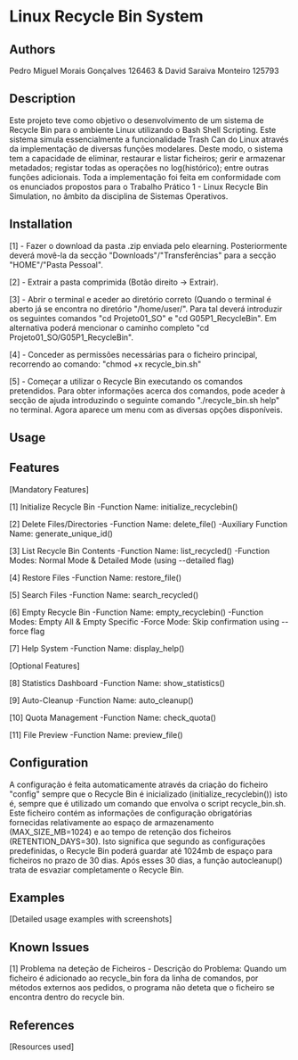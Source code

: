 # Linux Recycle Bin System

## Authors

Pedro Miguel Morais Gonçalves
126463
&
David Saraiva Monteiro 
125793

## Description

Este projeto teve como objetivo o desenvolvimento de um sistema de Recycle Bin para o ambiente Linux utilizando o Bash Shell Scripting. Este sistema simula essencialmente a funcionalidade Trash Can do Linux através da implementação de diversas funções modelares. Deste modo, o sistema tem a capacidade de eliminar, restaurar e listar ficheiros; gerir e armazenar metadados; registar todas as operações no log(histórico); entre outras funções adicionais. Toda a implementação foi feita em conformidade com os enunciados propostos para o Trabalho Prático 1 - Linux Recycle Bin Simulation, no âmbito da disciplina de Sistemas Operativos.

## Installation

[1] - Fazer o download da pasta .zip enviada pelo elearning. Posteriormente deverá movê-la da secção "Downloads"/"Transferências" para a secção "HOME"/"Pasta Pessoal".

[2] - Extrair a pasta comprimida (Botão direito -> Extrair).

[3] - Abrir o terminal e aceder ao diretório correto (Quando o terminal é aberto já se encontra no diretório "/home/user/". Para tal deverá introduzir os seguintes comandos "cd Projeto01_SO" e "cd G05P1_RecycleBin". Em alternativa poderá mencionar o caminho completo "cd Projeto01_SO/G05P1_RecycleBin".

[4] - Conceder as permissões necessárias para o ficheiro principal, recorrendo ao comando: "chmod +x recycle_bin.sh"

[5] - Começar a utilizar o Recycle Bin executando os comandos pretendidos. Para obter informações acerca dos comandos, pode aceder à secção de ajuda introduzindo o seguinte comando "./recycle_bin.sh help" no terminal. Agora aparece um menu com as diversas opções disponíveis.

## Usage


## Features
[Mandatory Features]

[1] Initialize Recycle Bin
    -Function Name: initialize_recyclebin()

[2] Delete Files/Directories
    -Function Name: delete_file()
    -Auxiliary Function Name: generate_unique_id()

[3] List Recycle Bin Contents
    -Function Name: list_recycled()
    -Function Modes: Normal Mode & Detailed Mode (using --detailed flag)

[4] Restore Files
    -Function Name: restore_file()

[5] Search Files
    -Function Name: search_recycled()

[6] Empty Recycle Bin
    -Function Name: empty_recyclebin()
    -Function Modes: Empty All & Empty Specific
    -Force Mode: Skip confirmation using --force flag

[7] Help System
    -Function Name: display_help()

[Optional Features]

[8] Statistics Dashboard
    -Function Name: show_statistics()

[9] Auto-Cleanup
    -Function Name: auto_cleanup()

[10] Quota Management
    -Function Name: check_quota()

[11] File Preview
    -Function Name: preview_file()

## Configuration

A configuração é feita automaticamente através da criação do ficheiro "config" sempre que o Recycle Bin é inicializado (initialize_recyclebin()) isto é, sempre que é utilizado um comando que envolva o script recycle_bin.sh. Este ficheiro contém as informações de configuração obrigatórias fornecidas relativamente ao espaço de armazenamento (MAX_SIZE_MB=1024) e ao tempo de retenção dos ficheiros (RETENTION_DAYS=30). Isto significa que segundo as configurações predefinidas, o Recycle Bin poderá guardar até 1024mb de espaço para ficheiros no prazo de 30 dias. Após esses 30 dias, a função autocleanup() trata de esvaziar completamente o Recycle Bin.

## Examples
[Detailed usage examples with screenshots]

## Known Issues
[1] Problema na deteção de Ficheiros
    - Descrição do Problema: Quando um ficheiro é adicionado ao recycle_bin fora da linha de comandos, por métodos externos aos pedidos, o programa não deteta que o ficheiro se encontra dentro do recycle bin.

## References
[Resources used]
